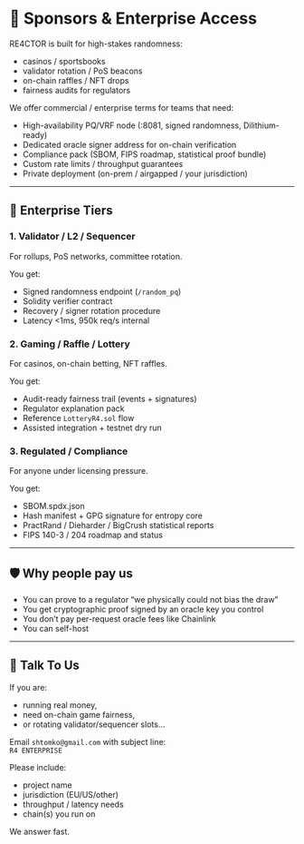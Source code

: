 # 🤝 Sponsors & Enterprise Access

RE4CTOR is built for high-stakes randomness:
- casinos / sportsbooks
- validator rotation / PoS beacons
- on-chain raffles / NFT drops
- fairness audits for regulators

We offer commercial / enterprise terms for teams that need:
- High-availability PQ/VRF node (:8081, signed randomness, Dilithium-ready)
- Dedicated oracle signer address for on-chain verification
- Compliance pack (SBOM, FIPS roadmap, statistical proof bundle)
- Custom rate limits / throughput guarantees
- Private deployment (on-prem / airgapped / your jurisdiction)

---

## 🏢 Enterprise Tiers

### 1. Validator / L2 / Sequencer
For rollups, PoS networks, committee rotation.

You get:
- Signed randomness endpoint (`/random_pq`)
- Solidity verifier contract
- Recovery / signer rotation procedure
- Latency <1ms, 950k req/s internal

### 2. Gaming / Raffle / Lottery
For casinos, on-chain betting, NFT raffles.

You get:
- Audit-ready fairness trail (events + signatures)
- Regulator explanation pack
- Reference `LotteryR4.sol` flow
- Assisted integration + testnet dry run

### 3. Regulated / Compliance
For anyone under licensing pressure.

You get:
- SBOM.spdx.json
- Hash manifest + GPG signature for entropy core
- PractRand / Dieharder / BigCrush statistical reports
- FIPS 140-3 / 204 roadmap and status

---

## 🛡 Why people pay us
- You can prove to a regulator “we physically could not bias the draw”
- You get cryptographic proof signed by an oracle key you control
- You don’t pay per-request oracle fees like Chainlink
- You can self-host

---

## 💬 Talk To Us
If you are:
- running real money,
- need on-chain game fairness,
- or rotating validator/sequencer slots…

Email `shtomko@gmail.com` with subject line:  
`R4 ENTERPRISE`

Please include:
- project name
- jurisdiction (EU/US/other)
- throughput / latency needs
- chain(s) you run on

We answer fast.
